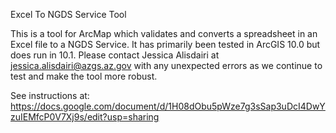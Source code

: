 Excel To NGDS Service Tool

This is a tool for ArcMap which validates and converts a spreadsheet in an Excel file to a NGDS Service. It has primarily been tested in ArcGIS 10.0 but does run in 10.1. Please contact Jessica Alisdairi at jessica.alisdairi@azgs.az.gov with any unexpected errors as we continue to test and make the tool more robust.

See instructions at:
https://docs.google.com/document/d/1H08dObu5pWze7g3sSap3uDcI4DwYzuIEMfcP0V7Xj9s/edit?usp=sharing